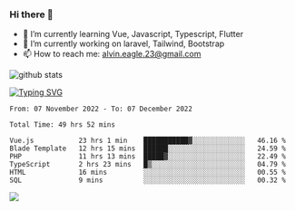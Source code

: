 ### Hi there 👋
- 🌱 I’m currently learning Vue, Javascript, Typescript, Flutter
- 🔭 I’m currently working on laravel, Tailwind, Bootstrap
- 📫 How to reach me: alvin.eagle.23@gmail.com



![github stats](https://github-readme-stats.vercel.app/api?username=alvnfaiz&show_icons=true)


[![Typing SVG](http://readme-typing-svg.herokuapp.com?font=Montserrat&color=%2336BCF7&duration=4000&center=true&lines=Alvin+Faiz;Fullstack+Developer;PHP%2C+Java%2C+Javascript%2C+Python;Laravel%2C+Vue%202%2C+Tailwind%2C+Bootstrap)](https://git.io/typing-svg)

<!--[![Alvnfaiz wakatime stats](https://github-readme-stats.vercel.app/api/wakatime?username=alvnfaiz&layout=compact&theme=dracula)](https://github.com/anuraghazra/github-readme-stats)

<!--START_SECTION:waka-->

```text
From: 07 November 2022 - To: 07 December 2022

Total Time: 49 hrs 52 mins

Vue.js           23 hrs 1 min    ███████████▓░░░░░░░░░░░░░   46.16 %
Blade Template   12 hrs 15 mins  ██████░░░░░░░░░░░░░░░░░░░   24.59 %
PHP              11 hrs 13 mins  █████▓░░░░░░░░░░░░░░░░░░░   22.49 %
TypeScript       2 hrs 23 mins   █▒░░░░░░░░░░░░░░░░░░░░░░░   04.79 %
HTML             16 mins         ░░░░░░░░░░░░░░░░░░░░░░░░░   00.55 %
SQL              9 mins          ░░░░░░░░░░░░░░░░░░░░░░░░░   00.32 %
```

<!--END_SECTION:waka-->

  <!-- Change the `github-readme-stats.anuraghazra1.vercel.app` to `github-readme-stats.vercel.app`  -->
  <img align="center" src="https://github-readme-stats.anuraghazra1.vercel.app/api/top-langs/?username=alvnfaiz&layout=compact" />
<!--
**alvnfaiz/alvnfaiz** is a ✨ _special_ ✨ repository because its `README.md` (this file) appears on your GitHub profile.

Here are some ideas to get you started:

- 🔭 I’m currently working on ...
- 🌱 I’m currently learning ...
- 👯 I’m looking to collaborate on ...
- 🤔 I’m looking for help with ...
- 💬 Ask me about ...
- 📫 How to reach me: ...
- 😄 Pronouns: ...
- ⚡ Fun fact: ...
-->

